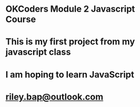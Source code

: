 # OKCoders Module 2 Javascript Course
# This is my first project from my javascript class
# I am hoping to learn JavaScript
# riley.bap@outlook.com